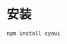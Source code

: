 <!--
 * @Author: Chengya
 * @Description: Description
 * @Date: 2025-01-17 15:38:29
 * @LastEditors: Chengya
 * @LastEditTime: 2025-02-05 13:59:21
-->

# 安装

```js
npm install cyaui
```
